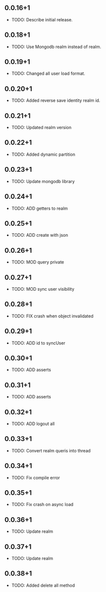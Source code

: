 ## 0.0.16+1

* TODO: Describe initial release.


## 0.0.18+1

* TODO: Use Mongodb realm instead of realm.


## 0.0.19+1

* TODO: Changed all user load format.


## 0.0.20+1

* TODO: Added reverse save identity realm id.

## 0.0.21+1

* TODO: Updated realm version

## 0.0.22+1

* TODO: Added dynamic partition

## 0.0.23+1

* TODO: Update mongodb library

## 0.0.24+1

* TODO: ADD getters to realm

## 0.0.25+1

* TODO: ADD create with json

## 0.0.26+1

* TODO: MOD query private

## 0.0.27+1

* TODO: MOD sync user visibility

## 0.0.28+1

* TODO: FIX crash when object invalidated

## 0.0.29+1

* TODO: ADD id to syncUser

## 0.0.30+1

* TODO: ADD asserts

## 0.0.31+1

* TODO: ADD asserts

## 0.0.32+1

* TODO: ADD logout all

## 0.0.33+1

* TODO: Convert realm queris into thread

## 0.0.34+1

* TODO: Fix compile error

## 0.0.35+1

* TODO: Fix crash on async load

## 0.0.36+1

* TODO: Update realm

## 0.0.37+1

* TODO: Update realm

## 0.0.38+1

* TODO: Added delete all method
